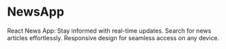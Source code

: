 # NewsApp
React News App: Stay informed with real-time updates. Search for news articles effortlessly. Responsive design for seamless access on any device.
